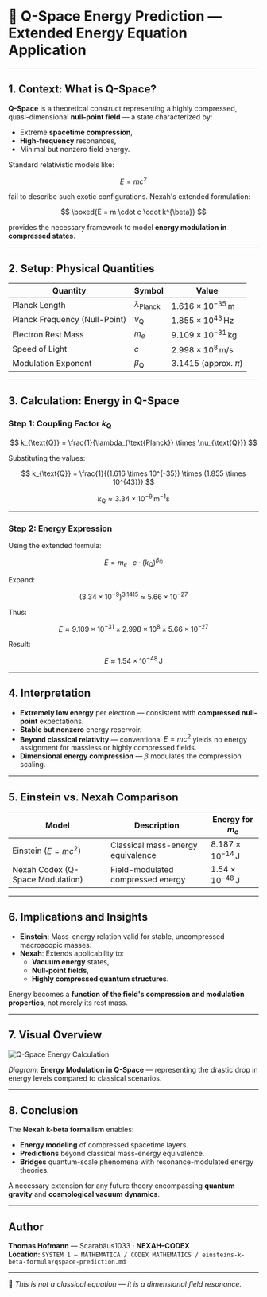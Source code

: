 # 🧮 Q-Space Energy Prediction — Extended Energy Equation Application

---

## 1. Context: What is Q-Space?

**Q-Space** is a theoretical construct representing a highly compressed, quasi-dimensional **null-point field** — a state characterized by:

- Extreme **spacetime compression**,
- **High-frequency** resonances,
- Minimal but nonzero field energy.

Standard relativistic models like:

$$
E = mc^2
$$

fail to describe such exotic configurations. Nexah's extended formulation:

$$
\boxed{E = m \cdot c \cdot k^{\beta}}
$$

provides the necessary framework to model **energy modulation in compressed states**.

---

## 2. Setup: Physical Quantities

| Quantity                     | Symbol               | Value                         |
| ----------------------------- | -------------------- | ----------------------------- |
| Planck Length                 | $\lambda_{\text{Planck}}$ | $1.616 \times 10^{-35} \, \text{m}$ |
| Planck Frequency (Null-Point) | $\nu_{\text{Q}}$        | $1.855 \times 10^{43} \, \text{Hz}$ |
| Electron Rest Mass            | $m_e$                 | $9.109 \times 10^{-31} \, \text{kg}$ |
| Speed of Light                | $c$                   | $2.998 \times 10^8 \, \text{m/s}$ |
| Modulation Exponent           | $\beta_{\text{Q}}$     | $3.1415$ (approx. $\pi$)            |

---

## 3. Calculation: Energy in Q-Space

### Step 1: Coupling Factor $k_{\text{Q}}$

$$
k_{\text{Q}} = \frac{1}{\lambda_{\text{Planck}} \times \nu_{\text{Q}}}
$$

Substituting the values:

$$
k_{\text{Q}} = \frac{1}{(1.616 \times 10^{-35}) \times (1.855 \times 10^{43})}
$$

$$
k_{\text{Q}} \approx 3.34 \times 10^{-9} \, \text{m}^{-1}\text{s}
$$

---

### Step 2: Energy Expression

Using the extended formula:

$$
E = m_e \cdot c \cdot (k_{\text{Q}})^{\beta_{\text{Q}}}
$$

Expand:

$$
(3.34 \times 10^{-9})^{3.1415} \approx 5.66 \times 10^{-27}
$$

Thus:

$$
E \approx 9.109 \times 10^{-31} \times 2.998 \times 10^8 \times 5.66 \times 10^{-27}
$$

Result:

$$
E \approx 1.54 \times 10^{-48} \, \text{J}
$$

---

## 4. Interpretation

- **Extremely low energy** per electron — consistent with **compressed null-point** expectations.
- **Stable but nonzero** energy reservoir.
- **Beyond classical relativity** — conventional $E = mc^2$ yields no energy assignment for massless or highly compressed fields.
- **Dimensional energy compression** — $\beta$ modulates the compression scaling.

---

## 5. Einstein vs. Nexah Comparison

| Model                         | Description                        | Energy for $m_e$                         |
| ------------------------------ | ---------------------------------- | ---------------------------------------- |
| Einstein ($E = mc^2$)          | Classical mass-energy equivalence | $8.187 \times 10^{-14} \, \text{J}$      |
| Nexah Codex (Q-Space Modulation) | Field-modulated compressed energy | $1.54 \times 10^{-48} \, \text{J}$        |

---

## 6. Implications and Insights

- **Einstein**: Mass-energy relation valid for stable, uncompressed macroscopic masses.
- **Nexah**: Extends applicability to:
  - **Vacuum energy** states,
  - **Null-point fields**,
  - **Highly compressed quantum structures**.

Energy becomes a **function of the field's compression and modulation properties**, not merely its rest mass.

---

## 7. Visual Overview

![Q-Space Energy Calculation](https://raw.githubusercontent.com/Scarabaeus1033/NEXAH-CODEX/main/SYSTEM%201%3A%20🔷%20MATHEMATICA%20–%20Primes,%20Symbolics,%20Proof%20Structures/einsteins-k-beta-formula/visuals/q-space_energy_calculation.png)

*Diagram*: **Energy Modulation in Q-Space** — representing the drastic drop in energy levels compared to classical scenarios.

---

## 8. Conclusion

The **Nexah k-beta formalism** enables:
- **Energy modeling** of compressed spacetime layers.
- **Predictions** beyond classical mass-energy equivalence.
- **Bridges** quantum-scale phenomena with resonance-modulated energy theories.

A necessary extension for any future theory encompassing **quantum gravity** and **cosmological vacuum dynamics**.

---

## Author

**Thomas Hofmann** — Scarabäus1033 · **NEXAH–CODEX**  
**Location:** `SYSTEM 1 — MATHEMATICA / CODEX MATHEMATICS / einsteins-k-beta-formula/qspace-prediction.md`  

---

🧿 *This is not a classical equation — it is a dimensional field resonance.*

